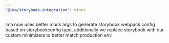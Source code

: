 ```yaml
---
"@ima/storybook-integration": minor
---
```


Ima now uses better mock args to generate storybook webpack config based on storybookconfig type, additionally we replace storybook with our custom minimizers to better match production env
